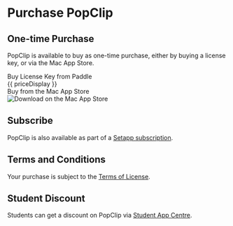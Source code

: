 <style module>
.container {
  display: flex;
  flex-wrap: wrap;
  justify-content: space-between;
	width: 100%;
}

.box {
  background-color: var(--vp-c-bg-soft);
	border-radius: 8px;
  width: 49%; /* slightly less than half to allow some room for margins */
  padding: 16px;
  margin: 8px 0;
	text-align: center;
  box-sizing: border-box;
}

.box a.button {
	text-decoration: none;
	margin-top: 8px;
	background-color: var(--vp-button-brand-bg);
	color: var(--vp-button-brand-text);
	border-radius: 20px;
	padding: 0 20px;
	line-height: 38px;
	font-size: 14px;
	font-weight: 600;
	border: 1px solid var(--vp-button-brand-border);
	display: inline-block;
}

.box a.button:hover {
	background-color: var(--vp-button-brand-hover-bg);
	color: var(--vp-button-brand-hover-text);
	border: 1px solid var(--vp-button-brand-hover-border);
}

.box a.button:active {
	text-decoration: none;
	background-color: var(--vp-button-brand-active-bg);
	color: var(--vp-button-brand-active-text);
	border: 1px solid var(--vp-button-brand-active-border);
}

.box img.masbadge {
	display: inline-block;
	margin-top: 8px;
	height: 40px;
}

@media (max-width: 768px) {
  .box {
    width: 100%;
  }
}
</style>

# Purchase PopClip

## One-time Purchase

PopClip is available to buy as one-time purchase, either by buying a license
key, or via the Mac App Store.

<div :class="$style.container">
    <div :class="$style.box">
		<span>Buy License Key from Paddle</span><br>
			<a :class="$style.button" :href="buyLink" :target="buyTarget" @click="buyClicked">
				{{ priceDisplay }}
			</a>
		</div>
    <div :class="$style.box">
			<span>Buy from the Mac App Store</span><br>
			<a :href="masLink" target="_blank">
				<img :class="$style.masbadge" src="/masbadge.svg" alt="Download on the Mac App Store" />
			</a>
		</div>
</div>

## Subscribe

PopClip is also available as part of a
[Setapp subscription](https://go.setapp.com/stp304?refAppId=159&refVendorId=92).

<setapp-custom-banner iconUrl="/icon512.png" appName="PopClip" appId="159" vendorId="92"></setapp-custom-banner>

## Terms and Conditions

Your purchase is subject to the [Terms of License](/terms).

## Student Discount

Students can get a discount on PopClip via
[Student App Centre](https://studentappcentre.com/app/popclip).

<!-- ## Purchase FAQs

**What are the differences between the Mac App Store edition, Standalone edition
and Setapp edition?** The editions are identical in features and abilities. The
only difference is the way you obtain the app and how you buy it. -->

<script setup>
	import { onMounted, reactive, computed } from 'vue'
	import { loadScript } from '/buy-src/loadScript.ts'
	import { getCountryInfo } from '/buy-src/getCountryInfo.ts'
	import { getMacAppStoreLink } from '/buy-src/getMacAppStoreLink.ts'
	import { getFlagEmoji } from '/buy-src/getFlagEmoji.ts'
	import * as config from '/buy-src/config.json'

	const info = reactive({
		countryCode: "",
		countryName: "",
		appStoreCode: "",
		paddlePrice: "",
	});

	const isLizhi = computed(() => config.lizhi.countries.includes(info.countryCode));
	const buyLink = computed(() => isLizhi.value ? config.lizhi.storeUrl : "#!");
	const buyTarget = computed(() => isLizhi.value ? "_blank" : "");
	const masLink = computed(() => getMacAppStoreLink(
		config.apple.appId, config.apple.slug, info.appStoreCode
	));
	const priceDisplay = computed(() => {
  	if (!info.countryCode) {
			return "Loading price..."
		}
		const price = isLizhi.value ? config.lizhi.price : info.paddlePrice;
		return `${getFlagEmoji(info.countryCode)} Buy for ${
			price.endsWith('.00') ? price.substring(0, price.length - 3) : price
		}`
	});

	function buyClicked(event) {
		if (isLizhi.value) {
			console.log(`Not opening Paddle checkout`);
		} else {
			console.log("Opening Paddle checkout");
			Paddle.Checkout.open({ product: config.paddle.productId });
		}
	}

	onMounted(async () => {
		loadScript("/external-js/setapp.js");

		// only call paddle setup when script is first loaded, not on subsequent navigations
		if (await loadScript("/external-js/paddle.js")) {
			Paddle.Setup({ vendor: config.paddle.vendorId, eventCallback: function(args) {
				console.log("Paddle event", args);
			}});
		}

		Paddle.Product.Prices(config.paddle.productId, function(paddlePrices) {
			console.log("paddle prices", paddlePrices);
			const countryInfo = getCountryInfo(paddlePrices.country);
			console.log("info", info);
			info.countryCode = paddlePrices.country;
			info.paddlePrice = paddlePrices.price.gross;
			info.countryName = countryInfo.countryName;
			info.appStoreCode = countryInfo.appStoreCode;
		});
	});
</script>
